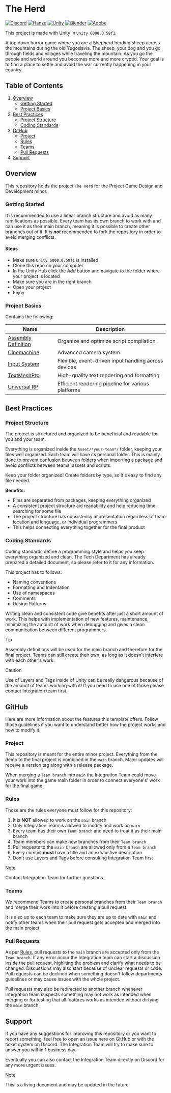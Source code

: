 
# The Herd

[![Discord](https://img.shields.io/badge/Discord-5865F2?style=flat&logo=discord&logoColor=white)](https://discord.gg/yDpBzZGCCA)
[![Hanze](https://img.shields.io/badge/Hanze-EE7F00?style=flat&logo=hanze&logoColor=white)](https://www.hanze.nl/en)
[![Unity](https://img.shields.io/badge/Unity6-FFFFFF?style=flat&logo=unity&logoColor=black)](https://unity.com/releases/unity-6)
[![Blender](https://img.shields.io/badge/blender-EA7600?style=flat&logo=blender&logoColor=white)](https://www.blender.org/)
[![Adobe](https://img.shields.io/badge/adobe-ED2224?style=flat&logo=adobe&logoColor=white)](https://www.adobe.com/)

This project is made with Unity in `Unity 6000.0.58f1`.

A top down horror game where you are a Shepherd herding sheep across the mountains during the old Yugoslavia. The sheep, your dog and you go through fields and villages while traveling the mountain. As you go the people and world around you becomes more and more cryptid. Your goal is to find a place to settle and avoid the war currently happening in your country.

## Table of Contents

1. [Overview](#overview)
    - [Getting Started](#getting-started)
    - [Project Basics](#project-basics)
2. [Best Practices](#best-practices)
    - [Project Structure](#project-structure)
    - [Coding Standards](#coding-standards)
3. [GitHub](#github)
    - [Project](#project)
    - [Rules](#rules)
    - [Teams](#teams)
    - [Pull Requests](#pull-requests)
4. [Support](#support)

## Overview

This repository holds the project `The Herd` for the Project Game Design and Development minor.

### Getting Started

It is recommended to use a linear branch structure and avoid as many ramifications as possible. Every team has its own branch to work with and can use it as their main branch, meaning it is possible to create other branches out of it. It is ***not*** recommended to fork the repository in order to avoid merging conflicts.

#### Steps

- Make sure `Unity 6000.0.58f1` is installed
- Clone this repo on your computer
- In the Unity Hub click the *Add* button and navigate to the folder where your project is located
- Make sure you are in the right branch
- Open your project
- Enjoy

### Project Basics

Contains the following:

| Name | Description |
| --- | --- |
| [Assembly Definition](https://docs.unity3d.com/6000.0/Documentation/Manual/assembly-definition-files.html) | Organize and optimize script compilation |
| [Cinemachine](https://docs.unity3d.com/6000.2/Documentation/Manual/com.unity.cinemachine.html) | Advanced camera system |
| [Input System](https://docs.unity3d.com/6000.0/Documentation/Manual/com.unity.inputsystem.html) | Flexible, event-driven input handling across devices |
| [TextMeshPro](https://docs.unity3d.com/Packages/com.unity.textmeshpro@3.0/manual/index.html) | High-quality text rendering and formatting |
| [Universal RP](https://docs.unity3d.com/6000.0/Documentation/Manual/urp/urp-introduction.html) | Efficient rendering pipeline for various platforms |

## Best Practices

### Project Structure

The project is structured and organized to be beneficial and readable for you and your team.

Everything is organized inside the `Asset/*your-team*/` folder, keeping your files well organized. Each team will have its personal folder. This is mainly done to prevent confusion between folders when importing a package and avoid conflicts between teams' assets and scripts.

Keep your folder organized! Create folders by type, so it's easy to find any file needed.

**Benefits:**

- Files are separated from packages, keeping everything organized
- A consistent project structure aid readability and help reducing time searching for some file
- The project structure has consistency in presentation regardless of team location and language, or individual programmers
- This helps connecting everything together for the final product

### Coding Standards

Coding standards define a programming style and helps you keep everything organized and clean. The Tech Department has already prepared a detailed document, so please refer to it for any information.

This project has to follows:

- Naming conventions
- Formatting and Indentation
- Use of namespaces
- Comments
- Design Patterns

Writing clean and consistent code give benefits after just a short amount of work. This helps with implementation of new features, maintenance, minimizing the amount of work when debugging and gives a clean communication between different programmers.

> [!TIP]
> Assembly definitions will be used for the main branch and therefore for the final project. Teams can still create their own, as long as it doesn't interfere with each other's work.

> [!CAUTION]
> Use of Layers and Tags inside of Unity can be really dangerous because of the amount of teams working with it! If you need to use one of those please contact Integration team first.

## GitHub

Here are more information about the features this template offers. Follow those guidelines if you want to understand better how the project works and how to modify it.

### Project

This repository is meant for the entire minor project. Everything from the demo to the final project is combined in the `main` branch. Major updates will receive a version tag along with a release package.

When merging a `Team branch` into `main` the Integration Team could move your work into the game main folder in order to connect everyone's' work for the final game.

### Rules

Those are the rules everyone must follow for this repository:

1. It is **NOT** allowed to work on the `main` branch
2. Only Integration Team is allowed to modify and work on `main`
3. Every team has their own `Team branch` and need to treat it as their main branch
4. Team members can make new branches from their `Team branch`
5. Pull requests to the `main branch` are allowed only from a `Team branch`
6. Every commit **must** have a title and an exhaustive description
7. Don't use Layers and Tags before consulting Integration Team first

> [!NOTE]
> Contact Integration Team for further questions

### Teams

We recommend Teams to create personal branches from their `Team branch` and merge their work into it before creating a pull request.

It is also up to each team to make sure they are up to date with `main` and notify other teams when their pull request gets accepted and merged into the main project.

### Pull Requests

As per [Rules](#rules), pull requests to the `main` branch are accepted only from the `Team branch`. If any error occur the Integration team can start a discussion inside the pull request, highliting the problem and clarify what needs to be changed. Discussions may also start because of unclear requests or code. Pull requests can be declined when something doesn't follow departments guidelines or may cause issues with the whole project.

Pull requests may also be redirected to another branch whenever Integration team suspects something may not work as intended when merging or for testing that all features works as intended without dirtying the `main` branch.

## Support

If you have any suggestions for improving this repository or you want to report something, feel free to open an issue here on GitHub or with the ticket system on Discord. The Integration Team will try to make sure to answer you within 1 business day.

Eventually you can also contact the Integration Team directly on Discord for any more urgent issues.

> [!NOTE]
> This is a living document and may be updated in the future
